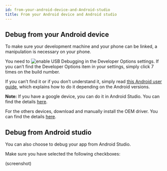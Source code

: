 ```yaml
---
id: from-your-android-device-and-Android-studio
title: From your Android device and Android studio
---
```


## Debug from your Android device

To make sure your development machine and your phone can be linked, a manipulation is necessary on your phone. 

You need to ![enable **USB Debugging**](https://developer.android.com/studio/debug/dev-options#enable) in the Developer Options settings. If you can’t find the Developer Options item in your settings, simply click 7 times on the build number.

If you can’t find it or if you don’t understand it, simply read [this Android user guide](https://developer.android.com/studio/debug/dev-options), which explains how to do it depending on the Android versions.

**Note:** If you have a google device, you can do it in Android Studio. You can find the details [here](https://developer.android.com/studio/run/win-usb).

For the others devices, download and manually install the OEM driver. You can find the details [here](https://developer.android.com/studio/run/oem-usb). 

## Debug from Android studio

You can also choose to debug your app from Android Studio.

Make sure you have selected the following checkboxes:

(screenshot)
